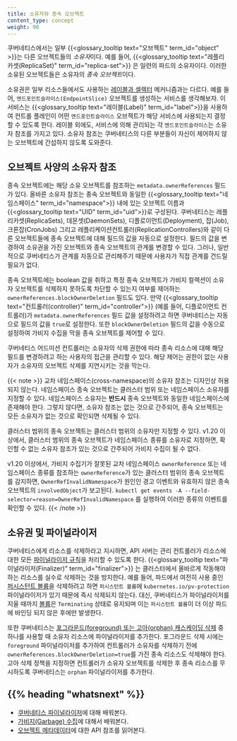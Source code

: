 ```yaml
---
title: 소유자와 종속 오브젝트
content_type: concept
weight: 90
---
```


<!-- overview -->

쿠버네티스에서는 일부 {{<glossary_tooltip text="오브젝트" term_id="object" >}}는 다른 오브젝트들의 
*소유자*이다. 예를 들어,
{{<glossary_tooltip text="레플리카셋(ReplicaSet)" term_id="replica-set">}} 은 일련의 파드의 소유자이다.
이러한 소유된 오브젝트들은 소유자의 *종속 오브젝트*이다.

소유권은 일부 리소스들에서도 사용하는 [레이블과 셀렉터](/ko/docs/concepts/overview/working-with-objects/labels/)
메커니즘과는 다르다. 예를 들어, `엔드포인트슬라이스(EndpointSlice)` 오브젝트를 
생성하는 서비스를 생각해보자. 이 서비스는 {{<glossary_tooltip text="레이블(Label)" term_id="label">}}을 사용하여 컨트롤 플레인이 어떤 `엔드포인트슬라이스` 오브젝트가 해당 서비스에 사용되는지 
결정할 수 있도록 한다.
레이블 외에도, 서비스에 의해 관리되는 각 `엔드포인트슬라이스`는 소유자 참조를 가지고 있다.
소유자 참조는 쿠버네티스의 다른 부분들이 자신이 제어하지 않는 오브젝트에 
간섭하지 않도록 도와준다.

## 오브젝트 사양의 소유자 참조

종속 오브젝트에는 해당 소유 오브젝트를 참조하는 `metadata.ownerReferences` 필드가 있다. 
올바른 소유자 참조는 종속 오브젝트와 동일한 {{<glossary_tooltip text="네임스페이스" term_id="namespace">}} 내에 있는 오브젝트 이름과 {{<glossary_tooltip text="UID" term_id="uid">}}로 
구성된다. 쿠버네티스는 레플리카셋(ReplicaSets), 데몬셋(DaemonSets), 디플로이먼트(Deployment), 잡(Job), 크론잡(CronJobs) 그리고 
레플리케이션컨트롤러(ReplicationControllers)와 같이 다른 오브젝트들에 종속 오브젝트에 
대해 필드의 값을 자동으로 설정한다. 
필드의 값을 변경하여 소유권을 가진 오브젝트와 종속 오브젝트의 
관계를 변경할 수 있다. 그러나, 일반적으로 쿠버네티스가 관계를 자동으로 관리해주기 때문에 
사용자가 직접 관계를 건드릴 필요가 없다. 

종속 오브젝트에는 boolean 값을 취하고 특정 종속 오브젝트가 
가비지 컬렉션이 소유자 오브젝트를 삭제하지 못하도록 차단할 수 있는지 
여부를 제어하는 `ownerReferences.blockOwnerDeletion` 필드도 있다.
만약 {{<glossary_tooltip text="컨트롤러(controller)" term_id="controller">}} 
(예를 들어, 디플로이먼트 컨트롤러)가 `metadata.ownerReferences` 필드 값을 설정하려고 하면 쿠버네티스는 
자동으로 필드의 값을 `true`로 설정한다. 또한 `blockOwnerDeletion` 필드의 값을 수동으로 
설정하여 가비지 수집을 막을 
종속 오브젝트를 제어할 수 있다.

쿠버네티스 어드미션 컨트롤러는 소유자의 삭제 권한에 따라 종속 리소스에 대해 해당 필드를 변경하려고 
하는 사용자의 접근을 관리할 수 있다. 해당 제어는 권한이 없는 사용자가 소유자의 오브젝트 
삭제를 지연시키는 것을 막는다.

{{< note >}}
교차 네임스페이스(cross-namespace)의 소유자 참조는 디자인상 허용되지 않는다.
네임스페이스 종속 오브젝트는 클러스터 범위 또는 네임스페이스 소유자를 지정할 수 있다.
네임스페이스 소유자는 **반드시** 종속 오브젝트와 동일한 네임스페이스에 존재해야 한다.
그렇지 않다면, 소유자 참조는 없는 것으로 간주되어, 종속 오브젝트는
모든 소유자가 없는 것으로 확인되면 삭제될 수 있다.

클러스터 범위의 종속 오브젝트는 클러스터 범위의 소유자만 지정할 수 있다.
v1.20 이상에서, 클러스터 범위의 종속 오브젝트가 네임스페이스 종류를 소유자로 지정하면,
확인할 수 없는 소유자 참조가 있는 것으로 간주되어 가비지 수집이 될 수 없다.

v1.20 이상에서, 가비지 수집기가 잘못된 교차 네임스페이스 `ownerReference`
또는 네임스페이스 종류를 참조하는 `ownerReference`가 있는 클러스터 범위의 종속 오브젝트를 감지하면,
`OwnerRefInvalidNamespace`가 원인인 경고 이벤트와 유효하지 않은 종속 오브젝트의 `involvedObject`가 보고된다.
`kubectl get events -A --field-selector=reason=OwnerRefInvalidNamespace`
를 실행하여 이러한 종류의 이벤트를 확인할 수 있다.
{{< /note >}}

## 소유권 및 파이널라이저

쿠버네티스에게 리소스를 삭제하라고 지시하면, API 서버는 관리 컨트롤러가 리소스에 대한 모든 
[파이널라이저 규칙](/ko/docs/concepts/overview/working-with-objects/finalizers/)을 
처리할 수 있도록 한다. {{<glossary_tooltip text="파이널라이저(Finalizer)" term_id="finalizer">}} 는 클러스터에서 올바르게 
작동해야 하는 리소스를 실수로 삭제하는 것을 방지한다. 예를 들어, 파드에서 여전히 사용 중인 
[퍼시스턴트 볼륨](/ko/docs/concepts/storage/persistent-volumes/)을 삭제하려고 하면 `퍼시스턴트 볼륨`에 
`kubernetes.io/pv-protection`파이널라이저가 있기 때문에 
즉시 삭제되지 않는다. 
대신, 쿠버네티스가 파이널라이저를 지울 때까지 
[볼륨](/ko/docs/concepts/storage/volumes/)은 `Terminating` 상태로 유지되며 
이는 `퍼시스턴트 볼륨`이 더 이상 파드에 바인딩 되지 않은 후에만 발생한다.

또한 쿠버네티스는 [포그라운드(foreground) 또는 고아(orphan) 캐스케이딩 삭제](/ko/docs/concepts/architecture/garbage-collection/#cascading-deletion) 
중 하나를 사용할 때 소유자 리소스에 파이널라이저를 추가한다. 
포그라운드 삭제 시에는 `foreground` 파이널라이저를 
추가하여 컨트롤러가 소유자를 삭제하기 전에 
`ownerReferences.blockOwnerDeletion=true`를 가진 종속 리소스도 삭제해야 한다. 
고아 삭제 정책을 지정하면 컨트롤러가 소유자 오브젝트를 삭제한 후 
종속 리소스를 무시하도록 쿠버네티스는 `orphan` 파이널라이저를 
추가한다.

## {{% heading "whatsnext" %}}

* [쿠버네티스 파이널라이저](/ko/docs/concepts/overview/working-with-objects/finalizers/)에 대해 배워본다.
* [가비지(Garbage) 수집](/ko/docs/concepts/architecture/garbage-collection)에 대해서 배워본다.
* [오브젝트 메타데이터](/docs/reference/kubernetes-api/common-definitions/object-meta/#System)에 대한 API 참조를 읽어본다.